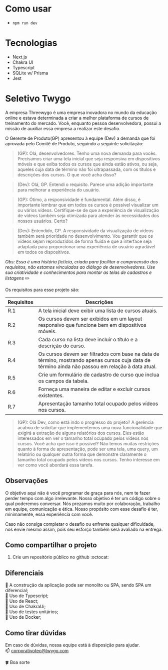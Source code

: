 # Como usar

- `npm run dev`

# Tecnologias

- Next.js
- Chakra UI
- Typescript
- SQLite w/ Prisma
- Jest

# Seletivo Twygo

A empresa Threewygo é uma empresa inovadora no mundo da educação online e estava determinada a criar a melhor plataforma de cursos de treinamento do mercado. Você, enquanto pessoa desenvolvedora, possui a missão de auxiliar essa empresa a realizar este desafio.

O Gerente de Produto(GP) apresentou à equipe (Dev) a demanda que foi aprovada pelo Comitê de Produto, seguindo a seguinte solicitação:

> (GP): Olá, desenvolvedores. Tenho uma nova demanda para vocês. Precisamos criar uma tela inicial que seja responsiva em dispositivos móveis e que exiba todos os cursos que ainda estão ativos, ou seja, aqueles cuja data de término não foi ultrapassada, com os títulos e descrições dos cursos. O que você acha disso?

> (Dev): Olá, GP. Entendi o requisito. Parece uma adição importante para melhorar a experiência do usuário.

> (GP): Ótimo, a responsividade é fundamental. Além disso, é importante lembrar que em todos os cursos é possível visualizar um ou vários vídeos. Certifique-se de que a experiência de visualização de vídeos também seja otimizada para atender às necessidades dos nossos usuários. Certo?

> (Dev): Entendido, GP. A responsividade da visualização de vídeos também será prioridade no desenvolvimento. Vou garantir que os vídeos sejam reproduzidos de forma fluida e que a interface seja adaptada para proporcionar uma experiência de usuário agradável em todos os dispositivos.

_Obs: Essa é uma história fictícia, criada para facilitar a compreensão dos requisitos, não estamos vinculados ao diálogo de desenvolvedores. Use sua criatividade e conhecimentos para montar as telas de cadastros e listagens_ :pencil2:

Os requisitos para esse projeto são:

| Requisitos | Descrições                                                                                                                                        |
| ---------- | ------------------------------------------------------------------------------------------------------------------------------------------------- |
| R.1        | A tela inicial deve exibir uma lista de cursos atuais.                                                                                            |
| R.2        | Os cursos devem ser exibidos em um layout responsivo que funcione bem em dispositivos móveis.                                                     |
| R.3        | Cada curso na lista deve incluir o título e a descrição do curso.                                                                                 |
| R.4        | Os cursos devem ser filtrados com base na data de término, mostrando apenas cursos cuja data de término ainda não passou em relação à data atual. |
| R.5        | Crie um formulário de cadastro de curso que inclua os campos da tabela.                                                                           |
| R.6        | Forneça uma maneira de editar e excluir cursos existentes.                                                                                        |
| R.7        | Apresentação tamanho total ocupado pelos vídeos nos cursos.                                                                                       |

> (GP): Olá Dev, como está indo o progresso do projeto? A gerência acabou de solicitar que implementemos uma nova funcionalidade que exigirá a extração de alguns relatórios dos cursos. Eles estão interessados em ver o tamanho total ocupado pelos vídeos nos cursos. Você acha que isso é possível? Não temos muitas restrições quanto à forma de apresentação, pode ser uma tela, uma query, um relatório ou qualquer outra forma que demonstre claramente o tamanho total ocupado pelos vídeos nos cursos. Tenho interesse em ver como você abordará essa tarefa.

## Observações

O objetivo aqui não é você programar de graça para nós, nem te fazer perder tempo com algo irrelevante. Nosso objetivo é ter um código sobre o qual poderemos conversar. Nós prezamos muito por colaboração, trabalho em equipe, comunicação e ética. Nosso propósito com esse desafio é ter, minimamente, essa experiência com você.

Caso não consiga completar o desafio ou enfrente qualquer dificuldade, nos envie mesmo assim, pois seu esforço também será avaliado na entrega.

## Como compartilhar o projeto

1. Crie um repositório público no github :octocat:

## Diferenciais

📌 A construção da aplicação pode ser monolito ou SPA, sendo SPA um diferencial;  
📌 Uso de Typescript;  
📌 Uso de React;  
📌 Uso de ChakraUi;  
📌 Uso de testes unitários;  
📌 Uso de Docker;

## Como tirar dúvidas

Em caso de dúvidas, nossa equipe está à disposição para ajudar.  
:mailbox: corporativotec@twygo.com

🍀 Boa sorte
